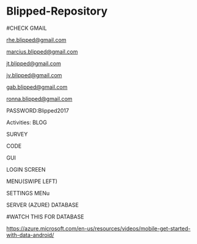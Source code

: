 # Blipped-Repository
#CHECK GMAIL 

rhe.blipped@gmail.com

marcius.blipped@gmail.com

jt.blipped@gmail.com

jv.blipped@gmail.com

gab.blipped@gmail.com

ronna.blipped@gmail.com

PASSWORD:Blipped2017

Activities:
BLOG

SURVEY

CODE

GUI

  LOGIN SCREEN
  
  MENU(SWIPE LEFT)
  
  SETTINGS MENu
  
  
SERVER (AZURE) DATABASE

#WATCH THIS FOR DATABASE

https://azure.microsoft.com/en-us/resources/videos/mobile-get-started-with-data-android/


